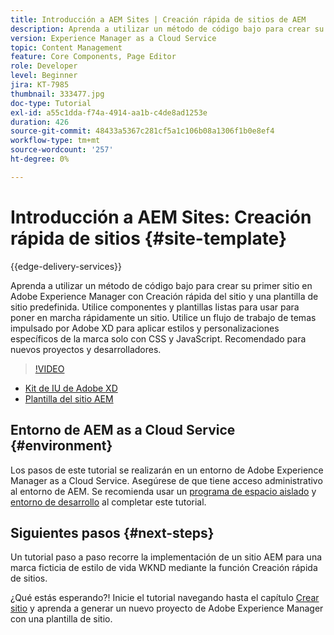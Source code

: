 ```yaml
---
title: Introducción a AEM Sites | Creación rápida de sitios de AEM
description: Aprenda a utilizar un método de código bajo para crear su primer sitio en Adobe Experience Manager con Creación rápida del sitio y una plantilla de sitio predefinida. Utilice componentes y plantillas listas para usar para poner en marcha rápidamente un sitio. Utilice un flujo de trabajo de temas impulsado por Adobe XD para aplicar estilos y personalizaciones específicos de la marca solo con CSS y JavaScript. Recomendado para nuevos proyectos y desarrolladores.
version: Experience Manager as a Cloud Service
topic: Content Management
feature: Core Components, Page Editor
role: Developer
level: Beginner
jira: KT-7985
thumbnail: 333477.jpg
doc-type: Tutorial
exl-id: a55c1dda-f74a-4914-aa1b-c4de8ad1253e
duration: 426
source-git-commit: 48433a5367c281cf5a1c106b08a1306f1b0e8ef4
workflow-type: tm+mt
source-wordcount: '257'
ht-degree: 0%

---
```


# Introducción a AEM Sites: Creación rápida de sitios {#site-template}

{{edge-delivery-services}}

Aprenda a utilizar un método de código bajo para crear su primer sitio en Adobe Experience Manager con Creación rápida del sitio y una plantilla de sitio predefinida. Utilice componentes y plantillas listas para usar para poner en marcha rápidamente un sitio. Utilice un flujo de trabajo de temas impulsado por Adobe XD para aplicar estilos y personalizaciones específicos de la marca solo con CSS y JavaScript. Recomendado para nuevos proyectos y desarrolladores.

>[!VIDEO](https://video.tv.adobe.com/v/333477?quality=12&learn=on)

* [Kit de IU de Adobe XD](https://github.com/adobe/aem-site-template-basic/blob/main/files/wireframe.xd)
* [Plantilla del sitio AEM](https://github.com/adobe/aem-site-template-basic)

## Entorno de AEM as a Cloud Service {#environment}

Los pasos de este tutorial se realizarán en un entorno de Adobe Experience Manager as a Cloud Service. Asegúrese de que tiene acceso administrativo al entorno de AEM. Se recomienda usar un [programa de espacio aislado](https://experienceleague.adobe.com/docs/experience-manager-cloud-service/onboarding/getting-access/sandbox-programs/introduction-sandbox-programs.html) y [entorno de desarrollo](https://experienceleague.adobe.com/docs/experience-manager-cloud-service/implementing/using-cloud-manager/manage-environments.html) al completar este tutorial.

## Siguientes pasos {#next-steps}

Un tutorial paso a paso recorre la implementación de un sitio AEM para una marca ficticia de estilo de vida WKND mediante la función Creación rápida de sitios.

¿Qué estás esperando?! Inicie el tutorial navegando hasta el capítulo [Crear sitio](create-site.md) y aprenda a generar un nuevo proyecto de Adobe Experience Manager con una plantilla de sitio.
